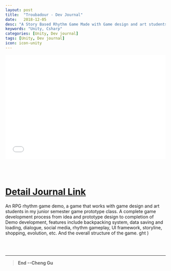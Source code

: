 ```yaml
---
layout: post
title:  "Troubadour - Dev Journal"
date:   2018-12-05
desc: "A Story Based Rhythm Game Made with Game design and art students."
keywords: "Unity, Csharp"
categories: [Unity, Dev journal]
tags: [Unity, Dev journal]
icon: icon-unity
---
```



<div style='position:relative; padding-bottom:calc(56.25% + 44px)'><iframe src="//player.bilibili.com/player.html?aid=37156808&cid=65297452&page=1" frameborder='0' scrolling='no' width='100%' height='100%' style='position:absolute;top:0;left:0;' allowfullscreen></iframe></div> 


<br/><br/>

# [Detail Journal Link](https://troubadourprototyping.wordpress.com/)

An RPG rhythm game demo, a game that works with game design and art students in my junior semester game prototype class. A complete game development process from idea and prototype design to completion of Demo development, features include backpacking system, data saving and loading, dialogue, social media, rhythm gameplay, UI framework, storyline, shopping, evolution, etc. And the overall structure of the game.
ght )

<br/><br/>

---
>**End --Cheng Gu**
